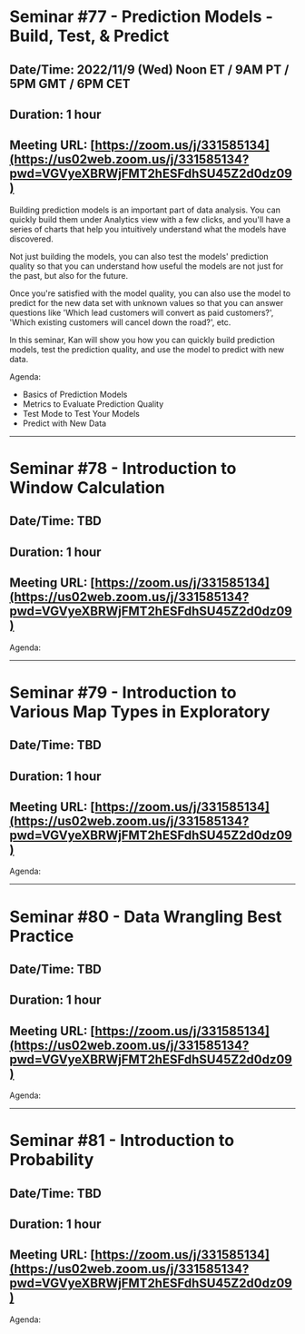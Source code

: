 # Seminar #77 - Prediction Models - Build, Test, & Predict
## Date/Time: 2022/11/9 (Wed) Noon ET / 9AM PT / 5PM GMT / 6PM CET
## Duration: 1 hour
## Meeting URL: [https://zoom.us/j/331585134](https://us02web.zoom.us/j/331585134?pwd=VGVyeXBRWjFMT2hESFdhSU45Z2d0dz09)

Building prediction models is an important part of data analysis. You can quickly build them under Analytics view with a few clicks, and you'll have a series of charts that help you intuitively understand what the models have discovered.

Not just building the models, you can also test the models' prediction quality so that you can understand how useful the models are not just for the past, but also for the future.

Once you're satisfied with the model quality, you can also use the model to predict for the new data set with unknown values so that you can answer questions like 'Which lead customers will convert as paid customers?', 'Which existing customers will cancel down the road?', etc.

In this seminar, Kan will show you how you can quickly build prediction models, test the prediction quality, and use the model to predict with new data.

Agenda:

- Basics of Prediction Models
- Metrics to Evaluate Prediction Quality
- Test Mode to Test Your Models
- Predict with New Data


----
# Seminar #78 - Introduction to Window Calculation
## Date/Time: TBD 
## Duration: 1 hour
## Meeting URL: [https://zoom.us/j/331585134](https://us02web.zoom.us/j/331585134?pwd=VGVyeXBRWjFMT2hESFdhSU45Z2d0dz09)

Agenda:

----
# Seminar #79 - Introduction to Various Map Types in Exploratory
## Date/Time: TBD
## Duration: 1 hour
## Meeting URL: [https://zoom.us/j/331585134](https://us02web.zoom.us/j/331585134?pwd=VGVyeXBRWjFMT2hESFdhSU45Z2d0dz09)

Agenda:

----
# Seminar #80 - Data Wrangling Best Practice
## Date/Time: TBD
## Duration: 1 hour
## Meeting URL: [https://zoom.us/j/331585134](https://us02web.zoom.us/j/331585134?pwd=VGVyeXBRWjFMT2hESFdhSU45Z2d0dz09)

Agenda:

----
# Seminar #81 - Introduction to Probability
## Date/Time: TBD
## Duration: 1 hour
## Meeting URL: [https://zoom.us/j/331585134](https://us02web.zoom.us/j/331585134?pwd=VGVyeXBRWjFMT2hESFdhSU45Z2d0dz09)

Agenda:
